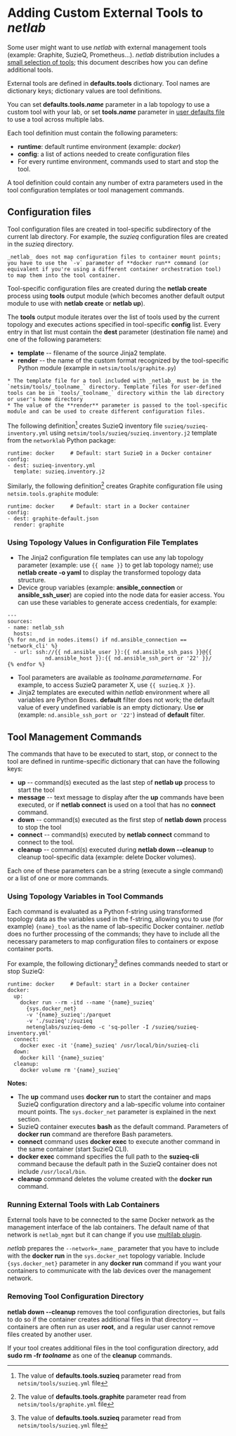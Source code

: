 # Adding Custom External Tools to _netlab_

Some user might want to use _netlab_ with external management tools (example: Graphite, SuzieQ, Prometheus...). _netlab_ distribution includes a [small selection of tools](extools-list); this document describes how you can define additional tools.

External tools are defined in **defaults.tools** dictionary. Tool names are dictionary keys; dictionary values are tool definitions.

You can set **defaults.tools._name_** parameter in a lab topology to use a custom tool with your lab, or set **tools._name_** parameter in [user defaults file](../defaults) to use a tool across multiple labs.

Each tool definition must contain the following parameters:

* **runtime**: default runtime environment (example: *docker*) 
* **config**: a list of actions needed to create configuration files
* For every runtime environment, commands used to start and stop the tool.

A tool definition could contain any number of extra parameters used in the tool configuration templates or tool management commands.

## Configuration files

Tool configuration files are created in tool-specific subdirectory of the current lab directory. For example, the *suzieq* configuration files are created in the *suzieq* directory.

```{warning}
_netlab_ does not map configuration files to container mount points; you have to use the `-v` parameter of **‌docker run** command (or equivalent if you're using a different container orchestration tool) to map them into the tool container.
```

Tool-specific configuration files are created during the **netlab create** process using **tools** output module (which becomes another default output module to use with **netlab create** or **netlab up**).

The **tools** output module iterates over the list of tools used by the current topology and executes actions specified in tool-specific **config** list. Every entry in that list must contain the **dest** parameter (destination file name) and one of the following parameters:

* **template** -- filename of the source Jinja2 template.
* **render** -- the name of the custom format recognized by the tool-specific Python module (example in `netsim/tools/graphite.py`)

```{tip}
* The template file for a tool included with _netlab_ must be in the `netsim/tools/_toolname_` directory. Template files for user-defined tools can be in `tools/_toolname_` directory within the lab directory or user's home directory
* The value of the **render** parameter is passed to the tool-specific module and can be used to create different configuration files.
```

The following definition[^SQPV] creates SuzieQ inventory file `suzieq/suzieq-inventory.yml` using `netsim/tools/suzieq/suzieq.inventory.j2` template from the `networklab` Python package:

```
runtime: docker     # Default: start SuzieQ in a Docker container
config:
- dest: suzieq-inventory.yml
  template: suzieq.inventory.j2
```

[^SQPV]: The value of **defaults.tools.suzieq**  parameter read from `netsim/tools/suzieq.yml` file

Similarly, the following definition[^GFPV] creates Graphite configuration file using `netsim.tools.graphite` module:

```
runtime: docker     # Default: start in a Docker container
config:
- dest: graphite-default.json
  render: graphite
```

[^GFPV]: The value of **defaults.tools.graphite**  parameter read from `netsim/tools/graphite.yml` file

### Using Topology Values in Configuration File Templates

* The Jinja2 configuration file templates can use any lab topology parameter (example: use `{{ name }}` to get lab topology name); use **netlab create -o yaml** to display the transformed topology data structure.
* Device group variables (example: **ansible_connection** or **ansible_ssh_user**) are copied into the node data for easier access. You can use these variables to generate access credentials, for example:

```
---
sources:
- name: netlab_ssh
  hosts:
{% for nn,nd in nodes.items() if nd.ansible_connection == 'network_cli' %}
  - url: ssh://{{ nd.ansible_user }}:{{ nd.ansible_ssh_pass }}@{{ 
            nd.ansible_host }}:{{ nd.ansible_ssh_port or '22' }}/
{% endfor %}
```

* Tool parameters are available as _toolname_._parametername_. For example, to access SuzieQ parameter X, use `{{ suzieq.X }}`.
* Jinja2 templates are executed within *netlab* environment where all variables are Python Boxes. **default** filter does not work; the default value of every undefined variable is an empty dictionary. Use **or** (example: `nd.ansible_ssh_port or '22'`) instead of **default** filter. 

## Tool Management Commands

The commands that have to be executed to start, stop, or connect to the tool are defined in runtime-specific dictionary that can have the following keys:

* **up** -- command(s) executed as the last step of **netlab up** process to start the tool
* **message** -- text message to display after the **up** commands have been executed, or if **netlab connect** is used on a tool that has no **connect** command.
* **down** -- command(s) executed as the first step of **netlab down** process to stop the tool
* **connect** -- command(s) executed by **netlab connect** command to connect to the tool.
* **cleanup** -- command(s) executed during **netlab down --cleanup** to cleanup tool-specific data (example: delete Docker volumes).

Each one of these parameters can be a string (execute a single command) or a list of one or more commands.

### Using Topology Variables in Tool Commands

Each command is evaluated as a Python f-string using transformed topology data as the variables used in the f-string, allowing you to use (for example) `{name}_tool` as the name of lab-specific Docker container. _netlab_ does no further processing of the commands; they have to include all the necessary parameters to map configuration files to containers or expose container ports.

For example, the following dictionary[^SQPV] defines commands needed to start or stop SuzieQ:

```
runtime: docker     # Default: start in a Docker container
docker:
  up:
    docker run --rm -itd --name '{name}_suzieq'
      {sys.docker_net}
      -v '{name}_suzieq':/parquet
      -v './suzieq':/suzieq
      netenglabs/suzieq-demo -c 'sq-poller -I /suzieq/suzieq-inventory.yml'
  connect:
    docker exec -it '{name}_suzieq' /usr/local/bin/suzieq-cli
  down:
    docker kill '{name}_suzieq'
  cleanup:
    docker volume rm '{name}_suzieq'
```

**Notes:**
* The **up** command uses **docker run** to start the container and maps SuzieQ configuration directory and a lab-specific volume into container mount points. The `sys.docker_net` parameter is explained in the next section.
* SuzieQ container executes **bash** as the default command. Parameters of **docker run** command are therefore Bash parameters.
* **connect** command uses **docker exec** to execute another command in the same container (start SuzieQ CLI).
* **docker exec** command specifies the full path to the **suzieq-cli** command because the default path in the SuzieQ container does not include `/usr/local/bin`.
* **cleanup** command deletes the volume created with the **docker run** command.

### Running External Tools with Lab Containers

External tools have to be connected to the same Docker network as the management interface of the lab containers. The default name of that network is `netlab_mgmt` but it can change if you use [multilab plugin](../plugins/multilab.md).

_netlab_ prepares the `--network=_name_` parameter that you have to include with the **docker run** in the `sys.docker_net` topology variable. Include `{sys.docker_net}` parameter in any **docker run** command if you want your containers to communicate with the lab devices over the management network.

### Removing Tool Configuration Directory

**netlab down --cleanup** removes the tool configuration directories, but fails to do so if the container creates additional files in that directory -- containers are often run as user **root**, and a regular user cannot remove files created by another user.

If your tool creates additional files in the tool configuration directory, add **sudo rm -fr *toolname*** as one of the **cleanup** commands.
